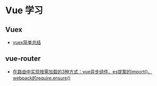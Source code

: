 # Vue 学习



## Vuex
* [vuex简单总结](https://github.com/hk029/front-end/blob/master/framework/vue/vuex.md)

## vue-router

* [在路由中实现按需加载的3种方式：vue异步组件、es提案的import()、webpack的require.ensure()](https://segmentfault.com/a/1190000011519350)





